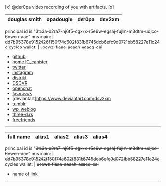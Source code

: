 
[x] @der0pa  video recording of you with artifacts.
[x]  
 
douglas smith |opadougie | der0pa | dsv2xm   
------------ | ------------- | ---------- | ---------

principal id is "3ta3a-x2ra7-nj6f5-cgxkx-r5e6w-egsaj-fujlm-m3dtm-udjco-6nwcn-aae"
nns main:  | dd7b95378e9152426f150f74c602f831b6745dcb6efc9d0721bb58227e11c24c 
cycles wallet: | uoewz-fiaaa-aaaah-aaacq-cai
- [github](https://github.com/der0pa) 
- [home IC_canister](https://lynis-qyaaa-aaaah-aaogq-cai.raw.ic0.app/)  
- [twitter](https://twitter.com/dsv2xm)  
- [instagram](https://www.instagram.com/dougie__/)  
- [distrikt](https://az5sd-cqaaa-aaaae-aaarq-cai.ic0.app/u/der0pa)  
- [DSCVR](https://h5aet-waaaa-aaaab-qaamq-cai.raw.ic0.app/user/DER0PAD)  
- [openchat](https://7e6iv-biaaa-aaaaf-aaada-cai.ic0.app/0ccc5ad1dbb81d49d780a2d24f058fb9)  
- [facebook](https://www.facebook.com/dougie.smith.5454)
- [deviantart]https://www.deviantart.com/dsv2xm  
- [tumblr](https://der0pa.tumblr.com)
- [wp_weblog](https://der0pa.wordpress.com/)
- [three-d.rs](https://zri5z-hiaaa-aaaaj-qaa4q-cai.raw.ic0.app)
- [freefriends](http://freefriends.org/dsmith/)
 ---------------------------------------------------------

full name |alias1 | alias2 | alias3 | alias4 
------------ | ------ | ------- | ---------- | ---------
principal id is "~~3ta3a-x2ra7-nj6f5-cgxkx-r5e6w-egsaj-fujlm-m3dtm-udjco-6nwcn-aae~~"
nns main:  | ~~dd7b95378e915242f150f74c602f831b6745dcb6efc9d0721bb58227e11c24c~~ 
cycles wallet: | ~~uoewz-fiaaa-aaaah-aaacq-cai~~

- [name of link](https://sample.com) 

---------------------------------------------------------